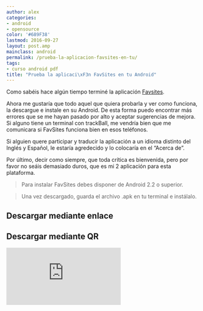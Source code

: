 ```yaml
---
author: alex
categories:
- android
- opensource
color: '#689F38'
lastmod: 2016-09-27
layout: post.amp
mainclass: android
permalink: /prueba-la-aplicacion-favsites-en-tu/
tags:
- curso android pdf
title: "Prueba la aplicaci\xF3n FavSites en tu Android"
---
```


Como sabéis hace algún tiempo terminé la aplicación [Favsites][1].

Ahora me gustaría que todo aquel que quiera probarla y ver como funciona, la descargue e instale en su Android. De esta forma puedo encontrar más errores que se me hayan pasado por alto y aceptar sugerencias de mejora. Si alguno tiene un terminal con trackBall, me vendría bien que me comunicara si FavSites funciona bien en esos teléfonos.

<!--more--><!--ad-->

Si alguien quere participar y traducir la aplicación a un idioma distinto del Inglés y Español, le estaría agredecido y lo colocaría en el &#8220;Acerca de&#8221;.

Por último, decir como siempre, que toda crítica es bienvenida, pero por favor no seáis demasiado duros, que es mi 2 aplicación para esta plataforma.

> Para instalar FavSites debes disponer de Android 2.2 o superior.

> Una vez descargado, guarda el archivo .apk en tu terminal e instálalo.

## Descargar mediante enlace

## Descargar mediante QR

![qrcode][2]


 [1]: https://elbauldelprogramador.com/mejoras-en-la-aplicacion-fav-sites
 [2]: https://qrcode.kaywa.com/img.php?s=6&d;=http%3A%2F%2Fwww.megaupload.com%2F%3Fd%3DJ8Q7TH0M

